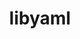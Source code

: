 ---
title: "libyaml"
layout: cache
categories: [package, develop]
meta: {"versions": ["0.2.5"], "compilers": ["gcc@7.5.0"]}
spec_files: 
 - spec-0.json
spec_names:
 - 'libyaml@0.2.5%gcc@7.5.0 arch=linux-ubuntu18.04-x86_64'
---